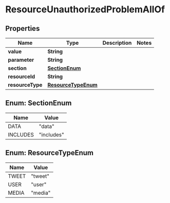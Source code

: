 

# ResourceUnauthorizedProblemAllOf


## Properties

Name | Type | Description | Notes
------------ | ------------- | ------------- | -------------
**value** | **String** |  | 
**parameter** | **String** |  | 
**section** | [**SectionEnum**](#SectionEnum) |  | 
**resourceId** | **String** |  | 
**resourceType** | [**ResourceTypeEnum**](#ResourceTypeEnum) |  | 



## Enum: SectionEnum

Name | Value
---- | -----
DATA | &quot;data&quot;
INCLUDES | &quot;includes&quot;



## Enum: ResourceTypeEnum

Name | Value
---- | -----
TWEET | &quot;tweet&quot;
USER | &quot;user&quot;
MEDIA | &quot;media&quot;



